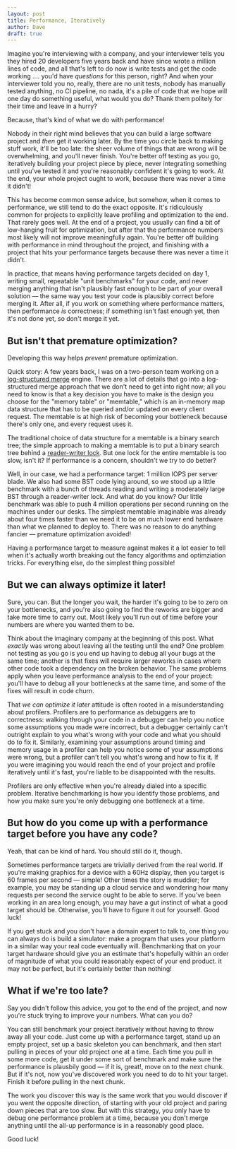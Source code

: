 ```yaml
---
layout: post
title: Performance, Iteratively
author: Dave
draft: true
---
```


Imagine you're interviewing with a company, and your interviewer tells you they hired 20 developers five years back and have since wrote a million lines of code, and all that's left to do now is write tests and get the code working .... you'd have *questions* for this person, right? And when your interviewer told you no, really, there are no unit tests, nobody has manually tested anything, no CI pipeline, no nada, it's a pile of code that we hope will one day do something useful, what would you do? Thank them politely for their time and leave in a hurry?

Because, that's kind of what we do with performance!

Nobody in their right mind believes that you can build a large software project and *then* get it working later. By the time you circle back to making stuff work, it'll be too late: the sheer volume of things that are wrong will be overwhelming, and you'll never finish. You're better off testing as you go, iteratively building your project piece by piece, never integrating something until you've tested it and you're reasonably confident it's going to work. At the end, your whole project ought to work, because there was never a time it didn't!

This has become common sense advice, but somehow, when it comes to performance, we still tend to do the exact opposite. It's ridiculously common for projects to explicitly leave profiling and optimization to the end. That rarely goes well. At the end of a project, you usually can find a bit of low-hanging fruit for optimization, but after that the performance numbers most likely will not improve meaningfully again. You're better off building with performance in mind throughout the project, and finishing with a project that hits your performance targets because there was never a time it didn't.

In practice, that means having performance targets decided on day 1, writing small, repeatable "unit benchmarks" for your code, and never merging anything that isn't plausibly fast enough to be part of your overall solution &mdash; the same way you test your code is plausibly correct before merging it. After all, if you work on something where performance matters, then performance *is* correctness; if something isn't fast enough yet, then it's not done yet, so don't merge it yet.

## But isn't that premature optimization?

Developing this way helps *prevent* premature optimization.

Quick story: A few years back, I was on a two-person team working on a [log-structured merge](https://en.wikipedia.org/wiki/Log-structured_merge-tree) engine. There are a lot of details that go into a log-structured merge approach that we don't need to get into right now; all you need to know is that a key decision you have to make is the design you choose for the "memory table" or "memtable," which is an in-memory map data structure that has to be queried and/or updated on every client request. The memtable is at high risk of becoming your bottleneck because there's only one, and every request uses it.

The traditional choice of data structure for a memtable is a binary search tree; the simple approach to making a memtable is to put a binary search tree behind a [reader-writer lock](https://en.wikipedia.org/wiki/Readers–writer_lock). But one lock for the entire memtable is too slow, isn't it? If performance is a concern, shouldn't we try to do better?

Well, in our case, we had a performance target: 1 million IOPS per server blade. We also had some BST code lying around, so we stood up a little benchmark with a bunch of threads reading and writing a moderately large BST through a reader-writer lock. And what do you know? Our little benchmark was able to push 4 million operations per second running on the machines under our desks. The simplest memtable imaginable was already about four times faster than we need it to be on much lower end hardware than what we planned to deploy to. There was no reason to do anything fancier &mdash; premature optimization avoided!

Having a performance target to measure against makes it a lot easier to tell when it's actually worth breaking out the fancy algorithms and optimziation tricks. For everything else, do the simplest thing possible!

## But we can always optimize it later!

Sure, you can. But the longer you wait, the harder it's going to be to zero on your bottlenecks, and you're also going to find the reworks are bigger and take more time to carry out. Most likely you'll run out of time before your numbers are where you wanted them to be.

Think about the imaginary company at the beginning of this post. What *exactly* was wrong about leaving all the testing until the end? One problem not testing as you go is you end up having to debug all your bugs at the same time; another is that fixes will require larger reworks in cases where other code took a dependency on the broken behavior. The same problems apply when you leave performance analysis to the end of your project: you'll have to debug all your bottlenecks at the same time, and some of the fixes will result in code churn.

That *we can optimize it later* attitude is often rooted in a misunderstanding about profilers. Profilers are to performance as debuggers are to correctness: walking through your code in a debugger can help you notice some assumptions you made were incorrect, but a debugger certainly can't outright explain to you what's wrong with your code and what you should do to fix it. Similarly, examining your assumptions around timing and memory usage in a profiler can help you notice some of your assumptions were wrong, but a profiler can't tell you what's wrong and how to fix it. If you were imagining you would reach the end of your project and profile iteratively until it's fast, you're liable to be disappointed with the results.

Profilers are only effective when you're already dialed into a specific problem. Iterative benchmarking is how you identify those problems, and how you make sure you're only debugging one bottleneck at a time.

## But how do you come up with a performance target before you have any code?

Yeah, that can be kind of hard. You should still do it, though.

Sometimes performance targets are trivially derived from the real world. If you're making graphics for a device with a 60Hz display, then you target is 60 frames per second &mdash; simple! Other times the story is muddier; for example, you may be standing up a cloud service and wondering how many requests per second the service ought to be able to serve. If you've been working in an area long enough, you may have a gut instinct of what a good target should be. Otherwise, you'll have to figure it out for yourself. Good luck!

If you get stuck and you don't have a domain expert to talk to, one thing you can always do is build a simulator: make a program that uses your platform in a similar way your real code eventually will. Benchmarking that on your target hardware should give you an estimate that's hopefully within an order of magnitude of what you could reasonably expect of your end product. it may not be perfect, but it's certainly better than nothing!

## What if we're too late?

Say you didn't follow this advice, you got to the end of the project, and now you're stuck trying to improve your numbers. What can you do?

You can still benchmark your project iteratively without having to throw away all your code. Just come up with a performance target, stand up an empty project, set up a basic skeleton you can benchmark, and then start pulling in pieces of your old project one at a time. Each time you pull in some more code, get it under some sort of benchmark and make sure the performance is plausbily good &mdash; if it is, great!, move on to the next chunk. But if it's not, now you've discovered work you need to do to hit your target. Finish it before pulling in the next chunk.

The work you discover this way is the same work that you would discover if you went the opposite direction, of starting with your old project and paring down pieces that are too slow. But with this strategy, you only have to debug one performance problem at a time, because you don't merge anything until the all-up performance is in a reasonably good place. 

Good luck!
